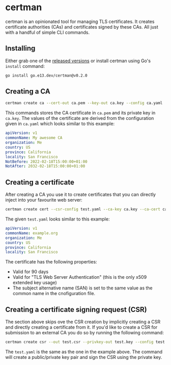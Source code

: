 # certman

certman is an opinionated tool for managing TLS certificates. It creates certificate authorities (CAs) and certificates signed by these CAs. All just with a handful of simple CLI commands.

## Installing

Either grab one of the [released versions](https://github.com/makkes/certman/releases) or install certman using Go's `install` command:

```sh
go install go.e13.dev/certman@v0.2.0
```

## Creating a CA

```sh
certman create ca --cert-out ca.pem --key-out ca.key --config ca.yaml
```

This commands stores the CA certificate in `ca.pem` and its private key in `ca.key`. The values of the certificate are derived from the configuration given in `ca.yaml` which looks similar to this example:

```yaml
apiVersion: v1
commonName: My awesome CA
organization: Me
country: US
province: California
locality: San Francisco
NotBefore: 2022-02-18T15:00:00+01:00
NotAfter: 2032-02-18T15:00:00+01:00
```

## Creating a certificate

After creating a CA you use it to create certificates that you can directly inject into your favourite web server:

```sh
certman create cert --csr-config test.yaml --ca-key ca.key --ca-cert ca.pem --out test.pem --privkey-out test.key
```

The given `test.yaml` looks similar to this example:

```yaml
apiVersion: v1
commonName: example.org
organization: Me
country: US
province: California
locality: San Francisco
```

The certificate has the following properties:

- Valid for 90 days
- Valid for "TLS Web Server Authentication" (this is the only x509 extended key usage)
- The subject alternative name (SAN) is set to the same value as the common name in the cnofiguration file.

## Creating a certificate signing request (CSR)

The section above skips ove the CSR creation by implicitly creating a CSR and directly creating a certificate from it. If you'd like to create a CSR for submission to an external CA you do so by running the following command:

```sh
certman create csr --out test.csr --privkey-out test.key --config test.yaml
```

The `test.yaml` is the same as the one in the example above. The command will create a public/private key pair and sign the CSR using the private key.
